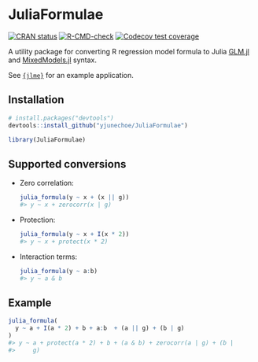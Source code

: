 
<!-- README.md is generated from README.Rmd. Please edit that file -->

# JuliaFormulae

<!-- badges: start -->

[![CRAN
status](https://www.r-pkg.org/badges/version/JuliaFormulae)](https://CRAN.R-project.org/package=JuliaFormulae)
[![R-CMD-check](https://github.com/yjunechoe/JuliaFormulae/actions/workflows/R-CMD-check.yaml/badge.svg)](https://github.com/yjunechoe/JuliaFormulae/actions/workflows/R-CMD-check.yaml)
[![Codecov test
coverage](https://codecov.io/gh/yjunechoe/JuliaFormulae/branch/main/graph/badge.svg)](https://app.codecov.io/gh/yjunechoe/JuliaFormulae?branch=main)
<!-- badges: end -->

A utility package for converting R regression model formula to Julia
[GLM.jl](https://github.com/JuliaStats/GLM.jl) and
[MixedModels.jl](https://github.com/JuliaStats/MixedModels.jl) syntax.

See [`{jlme}`](https://github.com/yjunechoe/jlme) for an example
application.

## Installation

``` r
# install.packages("devtools")
devtools::install_github("yjunechoe/JuliaFormulae")
```

``` r
library(JuliaFormulae)
```

## Supported conversions

- Zero correlation:

  ``` r
  julia_formula(y ~ x + (x || g))
  #> y ~ x + zerocorr(x | g)
  ```

- Protection:

  ``` r
  julia_formula(y ~ x + I(x * 2))
  #> y ~ x + protect(x * 2)
  ```

- Interaction terms:

  ``` r
  julia_formula(y ~ a:b)
  #> y ~ a & b
  ```

## Example

``` r
julia_formula(
  y ~ a + I(a * 2) + b + a:b  + (a || g) + (b | g)
)
#> y ~ a + protect(a * 2) + b + (a & b) + zerocorr(a | g) + (b | 
#>     g)
```
